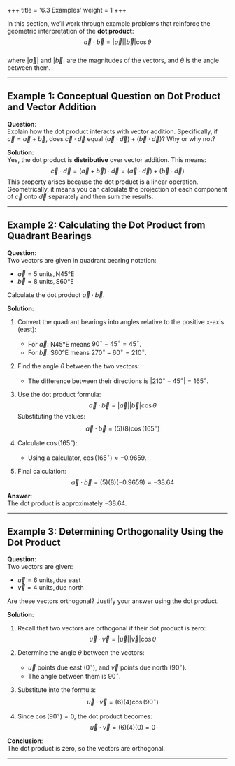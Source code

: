 +++
title = '6.3 Examples'
weight = 1
+++


In this section, we’ll work through example problems that reinforce the geometric interpretation of the **dot product**:  
$$
\vec{a} \cdot \vec{b} = |\vec{a}| |\vec{b}| \cos\theta
$$  
where $|\vec{a}|$ and $|\vec{b}|$ are the magnitudes of the vectors, and $\theta$ is the angle between them.

---

## Example 1: Conceptual Question on Dot Product and Vector Addition

**Question**:  
Explain how the dot product interacts with vector addition. Specifically, if $\vec{c} = \vec{a} + \vec{b}$, does $\vec{c} \cdot \vec{d}$ equal $(\vec{a} \cdot \vec{d}) + (\vec{b} \cdot \vec{d})$? Why or why not?

**Solution**:  
Yes, the dot product is **distributive** over vector addition. This means:
$$
\vec{c} \cdot \vec{d} = (\vec{a} + \vec{b}) \cdot \vec{d} = (\vec{a} \cdot \vec{d}) + (\vec{b} \cdot \vec{d})
$$
This property arises because the dot product is a linear operation. Geometrically, it means you can calculate the projection of each component of $\vec{c}$ onto $\vec{d}$ separately and then sum the results.

---

## Example 2: Calculating the Dot Product from Quadrant Bearings

**Question**:  
Two vectors are given in quadrant bearing notation:
- $\vec{a} = 5~\text{units}, \text{N45°E}$
- $\vec{b} = 8~\text{units}, \text{S60°E}$

Calculate the dot product $\vec{a} \cdot \vec{b}$.

**Solution**:  
1. Convert the quadrant bearings into angles relative to the positive x-axis (east):
   - For $\vec{a}$: N45°E means $90^\circ - 45^\circ = 45^\circ$.
   - For $\vec{b}$: S60°E means $270^\circ - 60^\circ = 210^\circ$.

2. Find the angle $\theta$ between the two vectors:
   - The difference between their directions is $|210^\circ - 45^\circ| = 165^\circ$.

3. Use the dot product formula:
   $$
   \vec{a} \cdot \vec{b} = |\vec{a}| |\vec{b}| \cos\theta
   $$
   Substituting the values:
   $$
   \vec{a} \cdot \vec{b} = (5)(8) \cos(165^\circ)
   $$

4. Calculate $\cos(165^\circ)$:
   - Using a calculator, $\cos(165^\circ) \approx -0.9659$.

5. Final calculation:
   $$
   \vec{a} \cdot \vec{b} = (5)(8)(-0.9659) \approx -38.64
   $$

**Answer**:  
The dot product is approximately $-38.64$.

---

## Example 3: Determining Orthogonality Using the Dot Product

**Question**:  
Two vectors are given:
- $\vec{u} = 6~\text{units}, \text{due east}$
- $\vec{v} = 4~\text{units}, \text{due north}$

Are these vectors orthogonal? Justify your answer using the dot product.

**Solution**:  
1. Recall that two vectors are orthogonal if their dot product is zero:
   $$
   \vec{u} \cdot \vec{v} = |\vec{u}| |\vec{v}| \cos\theta
   $$

2. Determine the angle $\theta$ between the vectors:
   - $\vec{u}$ points due east ($0^\circ$), and $\vec{v}$ points due north ($90^\circ$).
   - The angle between them is $90^\circ$.

3. Substitute into the formula:
   $$
   \vec{u} \cdot \vec{v} = (6)(4) \cos(90^\circ)
   $$

4. Since $\cos(90^\circ) = 0$, the dot product becomes:
   $$
   \vec{u} \cdot \vec{v} = (6)(4)(0) = 0
   $$

**Conclusion**:  
The dot product is zero, so the vectors are orthogonal.

---
